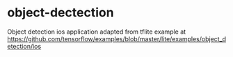 # object-dectection
Object detection ios application adapted from tflite example at https://github.com/tensorflow/examples/blob/master/lite/examples/object_detection/ios
